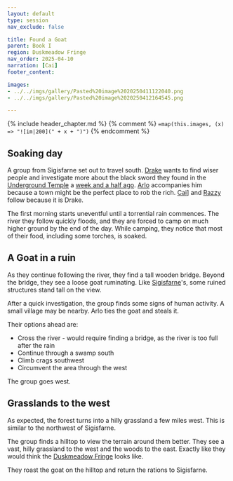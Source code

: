 ```yaml
---
layout: default
type: session
nav_exclude: false

title: Found a Goat
parent: Book I
region: Duskmeadow Fringe
nav_order: 2025-04-10
narration: [Cai]
footer_content: 

images:
- ../../imgs/gallery/Pasted%20image%2020250411122040.png
- ../../imgs/gallery/Pasted%20image%2020250412164545.png

---
```


{% include header_chapter.md %}
{% comment %}
`=map(this.images, (x) => "![im|200](" + x + ")")`
{% endcomment %}

## Soaking day

A group from Sigisfarne set out to travel south.
[Drake](../directory/Sigisfarne/Drake.md) wants to find wiser people and investigate more about the black sword they found in the [Underground Temple](../directory/DuskmeadowFringe/UndergroundTemple.md) a [week and a half ago](../../campaigns/Book_01/ep_009.md).
[Arlo](../directory/Sigisfarne/Arlo.md) accompanies him because a town might be the perfect place to rob the rich.
[Cai](../directory/Sigisfarne/Cai.md)] and [Razzy](../directory/Sigisfarne/Razvan.md) follow because it is Drake.

The first morning starts uneventful until a torrential rain commences.
The river they follow quickly floods, and they are forced to camp on much higher ground by the end of the day.
While camping, they notice that most of their food, including some torches, is soaked.

## A Goat in a ruin

As they continue following the river, they find a tall wooden bridge.
Beyond the bridge, they see a loose goat ruminating.
Like [Sigisfarne](../directory/Sigisfarne/index.md)'s, some ruined structures stand tall on the view.

After a quick investigation, the group finds some signs of human activity.
A small village may be nearby.
Arlo ties the goat and steals it.

Their options ahead are:

- Cross the river - would require finding a bridge, as the river is too full after the rain
- Continue through a swamp south
- Climb crags southwest
- Circumvent the area through the west

The group goes west.

## Grasslands to the west

As expected, the forest turns into a hilly grassland a few miles west.
This is similar to the northwest of Sigisfarne.

The group finds a hilltop to view the terrain around them better.
They see a vast, hilly grassland to the west and the woods to the east.
Exactly like they would think the [Duskmeadow Fringe](../directory/DuskmeadowFringe/index.md) looks like.

They roast the goat on the hilltop and return the rations to Sigisfarne.
